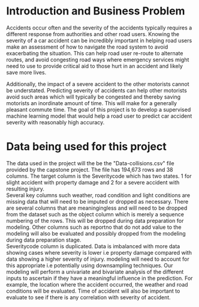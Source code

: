 # Introduction and Business Problem
Accidents occur often and the severity of the accidents typically requires a different response from authorities and other road users. Knowing the severity of a car accident can be incredibly important in helping road users make an assessment of how to navigate the road system to avoid exacerbating the situation.  This can help road user re-route to alternate routes, and avoid congesting road ways where emergency services might need to use to provide critical aid to those hurt in an accident and likely save more lives.

Additionally, the impact of a severe accident to the other motorists cannot be understated. Predicting severity of accidents can help other motorists avoid such areas which will typically be congested and thereby saving motorists an inordinate amount of time. This will make for a generally pleasant commute time.
The goal of this project is to develop a supervised machine learning model that would help a road user to predict car accident severity with reasonably high accuracy.


# Data being used for this project
The data used in the project will the be the "Data-collisions.csv" file provided by the capstone project. The file has  194,673 rows and 38 columns. The target column is the Severitycode which has two states. 1 for slight accident with property damage and 2 for a severe accident with resulting injury.  
Several key columns such weather, road condition and light conditions are missing data that will need to be imputed or dropped as necessary.    There are several columns that are meaningingless and will need to be dropped from the dataset such as the object column which is merely a sequence numbering of the rows. This will be dropped during data preparation for modeling. Other columns such as reportno that do not add value to the modeling will also be evaluated and possibly dropped from the modeling during data preparation stage.  
Severitycode column is duplicated.    Data is imbalanced with more data showing cases where severity is lower i.e property damage compared with data showing a higher severity of injury. modeling will need to account for this appropriate i.e potentially using downsampling techniques.
Our modeling will perform a univariate and bivariate analysis of the different inputs to ascertain if they have a meaningful influence in the prediction. For example, the location where the accident occurred, the weather and road conditions will be evaluated. Time of accident will also be important to evaluate to see if there is any correlation with severity of accident.

